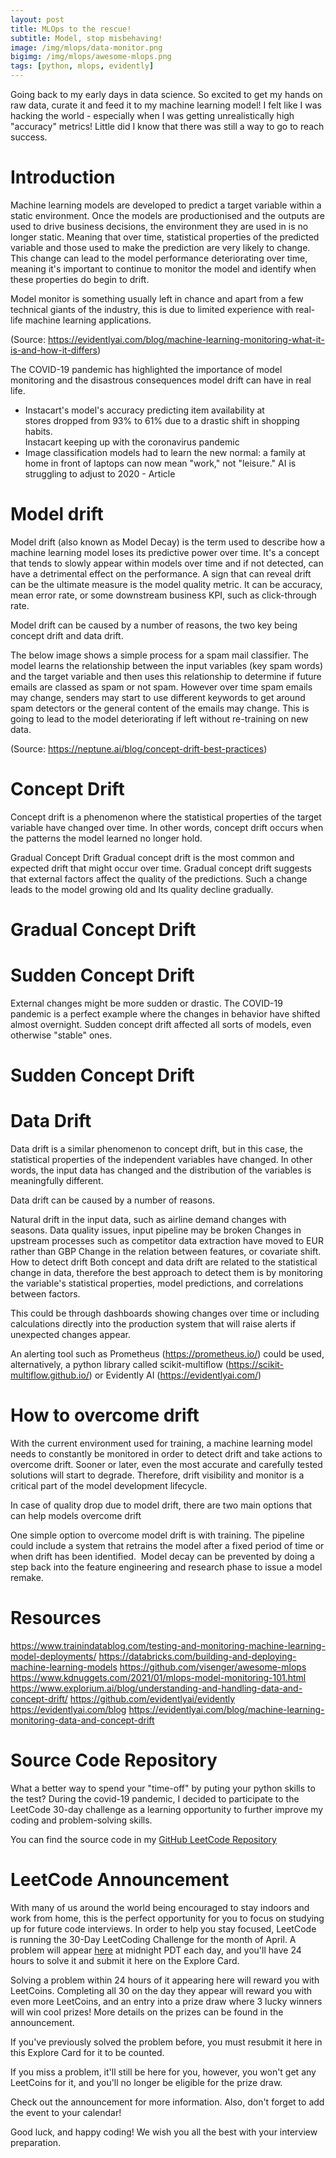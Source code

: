 ```yaml
---
layout: post
title: MLOps to the rescue!
subtitle: Model, stop misbehaving!
image: /img/mlops/data-monitor.png
bigimg: /img/mlops/awesome-mlops.png
tags: [python, mlops, evidently]
---
```


Going back to my early days in data science. So excited to get my hands on raw data, curate it and feed it to my machine learning model! I felt like I was hacking the world - especially when I was getting unrealistically high "accuracy" metrics! Little did I know that there was still a way to go to reach success.

Introduction
====================

Machine learning models are developed to predict a target variable within a static environment. Once the models are productionised and the outputs are used to drive business decisions, the environment they are used in is no longer static. Meaning that over time, statistical properties of the predicted variable and those used to make the prediction are very likely to change. This change can lead to the model performance deteriorating over time, meaning it's important to continue to monitor the model and identify when these properties do begin to drift. 

Model monitor is something usually left in chance and apart from a few technical giants of the industry, this is due to limited experience with real-life machine learning applications.

(Source: https://evidentlyai.com/blog/machine-learning-monitoring-what-it-is-and-how-it-differs)

The COVID-19 pandemic has highlighted the importance of model monitoring and the disastrous consequences model drift can have in real life.

* Instacart's model's accuracy predicting item availability at stores dropped from 93% to 61% due to a drastic shift in shopping habits. <br>
Instacart keeping up with the coronavirus pandemic
* Image classification models had to learn the new normal: a family at home in front of laptops can now mean "work," not "leisure."
AI is struggling to adjust to 2020 - Article

Model drift
====================

Model drift (also known as Model Decay) is the term used to describe how a machine learning model loses its predictive power over time. It's a concept that tends to slowly appear within models over time and if not detected, can have a detrimental effect on the performance. A sign that can reveal drift can be the ultimate measure is the model quality metric. It can be accuracy, mean error rate, or some downstream business KPI, such as click-through rate.

Model drift can be caused by a number of reasons, the two key being concept drift and data drift. 

The below image shows a simple process for a spam mail classifier. The model learns the relationship between the input variables (key spam words) and the target variable and then uses this relationship to determine if future emails are classed as spam or not spam. However over time spam emails may change, senders may start to use different keywords to get around spam detectors or the general content of the emails may change. This is going to lead to the model deteriorating if left without re-training on new data.



(Source: https://neptune.ai/blog/concept-drift-best-practices)

Concept Drift
====================

Concept drift is a phenomenon where the statistical properties of the target variable have changed over time. In other words, concept drift occurs when the patterns the model learned no longer hold.

Gradual Concept Drift
Gradual concept drift is the most common and expected drift that might occur over time. Gradual concept drift suggests that external factors affect the quality of the predictions. Such a change leads to the model growing old and Its quality decline gradually.


Gradual Concept Drift
====================

Sudden Concept Drift
====================

External changes might be more sudden or drastic. The COVID-19 pandemic is a perfect example where the changes in behavior have shifted almost overnight. Sudden concept drift affected all sorts of models, even otherwise "stable" ones.


Sudden Concept Drift
====================

Data Drift
====================

Data drift is a similar phenomenon to concept drift, but in this case, the statistical properties of the independent variables have changed. In other words, the input data has changed and the distribution of the variables is meaningfully different.

Data drift can be caused by a number of reasons. 

Natural drift in the input data, such as airline demand changes with seasons.
Data quality issues, input pipeline may be broken
Changes in upstream processes such as competitor data extraction have moved to EUR rather than GBP
Change in the relation between features, or covariate shift.
How to detect drift
Both concept and data drift are related to the statistical change in data, therefore the best approach to detect them is by monitoring the variable's statistical properties, model predictions, and correlations between factors. 

This could be through dashboards showing changes over time or including calculations directly into the production system that will raise alerts if unexpected changes appear. 

An alerting tool such as Prometheus (https://prometheus.io/) could be used, alternatively, a python library called scikit-multiflow (https://scikit-multiflow.github.io/) or Evidently AI (https://evidentlyai.com/)

How to overcome drift
====================

With the current environment used for training, a machine learning model needs to constantly be monitored in order to detect drift and take actions to overcome drift. Sooner or later, even the most accurate and carefully tested solutions will start to degrade. Therefore, drift visibility and monitor is a critical part of the model development lifecycle.

In case of quality drop due to model drift, there are two main options that can help models overcome drift

One simple option to overcome model drift is with training. The pipeline could include a system that retrains the model after a fixed period of time or when drift has been identified. 
Model decay can be prevented by doing a step back into the feature engineering and research phase to issue a model remake.


Resources
====================

https://www.trainindatablog.com/testing-and-monitoring-machine-learning-model-deployments/
https://databricks.com/building-and-deploying-machine-learning-models
https://github.com/visenger/awesome-mlops
https://www.kdnuggets.com/2021/01/mlops-model-monitoring-101.html
https://www.explorium.ai/blog/understanding-and-handling-data-and-concept-drift/
https://github.com/evidentlyai/evidently
https://evidentlyai.com/blog
https://evidentlyai.com/blog/machine-learning-monitoring-data-and-concept-drift


Source Code Repository
====================

What a better way to spend your "time-off" by puting your python skills to the test? During the covid-19 pandemic, I decided to participate to the LeetCode 30-day challenge as a learning opportunity to further improve my coding and problem-solving skills.

You can find the source code in my [GitHub LeetCode Repository](https://github.com/ioannismesionis/LeetCode)

LeetCode Announcement
====================

With many of us around the world being encouraged to stay indoors and work from home, this is the perfect opportunity for you to focus on studying up for future code interviews. In order to help you stay focused, LeetCode is running the 30-Day LeetCoding Challenge for the month of April. A problem will appear [here](https://leetcode.com/explore/featured/card/30-day-leetcoding-challenge/529/week-2/) at midnight PDT each day, and you'll have 24 hours to solve it and submit it here on the Explore Card.

Solving a problem within 24 hours of it appearing here will reward you with LeetCoins. Completing all 30 on the day they appear will reward you with even more LeetCoins, and an entry into a prize draw where 3 lucky winners will win cool prizes! More details on the prizes can be found in the announcement.

If you've previously solved the problem before, you must resubmit it here in this Explore Card for it to be counted.

If you miss a problem, it'll still be here for you, however, you won't get any LeetCoins for it, and you'll no longer be eligible for the prize draw.

Check out the announcement for more information. Also, don't forget to add the event to your calendar!

Good luck, and happy coding! We wish you all the best with your interview preparation.



